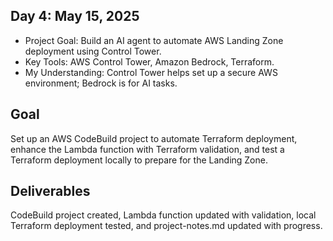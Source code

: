 ## Day 4: May 15, 2025
- Project Goal: Build an AI agent to automate AWS Landing Zone deployment using Control Tower.
- Key Tools: AWS Control Tower, Amazon Bedrock, Terraform.
- My Understanding: Control Tower helps set up a secure AWS environment; Bedrock is for AI tasks.

## Goal
Set up an AWS CodeBuild project to automate Terraform deployment, enhance the Lambda function with Terraform validation, and test a Terraform deployment locally to prepare for the Landing Zone.

## Deliverables
CodeBuild project created, Lambda function updated with validation, local Terraform deployment tested, and project-notes.md updated with progress.

